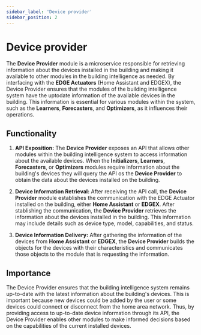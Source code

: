 ```yaml
---
sidebar_label: 'Device provider'
sidebar_position: 2
---
```


# Device provider

The **Device Provider** module is a microservice responsible for retrieving information about the devices installed in the building and making it available to other modules in the building intelligence as needed. By interfacing with the **EDGE Actuators** (Home Assistant and EDGEX), the Device Provider ensures that the modules of the building intelligence system have the uptodate information of the available devices in the building. This information is essential for various modules within the system, such as the **Learners**, **Forecasters**, and **Optimizers**, as it influences their operations.

## Functionality

1. **API Exposition:** The **Device Provider** exposes an API that allows other modules within the building intelligence system to access information about the available devices. When the **Initializers**, **Learners**, **Forecasters**, or **Optimizers** modules require information about the building's devices they will query the API os the **Device Provider** to obtain the data about the devices installed on the building.

2. **Device Information Retrieval:** After receiving the API call, the **Device Provider** module establishes the communication with the EDGE Actuator installed on the building, either **Home Assistant** or **EDGEX**. After stablishing the communication, the **Device Provider** retrieves the information about the devices installed in the building. This information may include details such as device type, model, capabilities, and status.

3. **Device Information Delivery:** After gathering the information of the devices from **Home Assistant** or **EDGEX**, the **Device Provider** builds the objects for the devices with their characteristics and communicates those objects to the module that is requesting the information.


## Importance

The Device Provider ensures that the building intelligence system remains up-to-date with the latest information about the building's devices. This is important because new devices could be added by the user or some devices could connect or disconnect from the home area network. Thus, by providing access to up-to-date device information through its API, the Device Provider enables other modules to make informed decisions based on the capabilities of the current installed devices.

